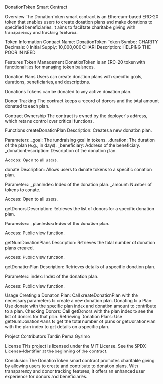 DonationToken Smart Contract

Overview
The DonationToken smart contract is an Ethereum-based ERC-20 token that enables users to create donation plans and make donations to specified beneficiaries. It aims to facilitate charitable giving with transparency and tracking features.

Token Information
Contract Name: DonationToken
Token Symbol: CHARITY
Decimals: 0
Initial Supply: 10,000,000 CHARI
Description: HELPING THE POOR IN NEED

Features
Token Management
DonationToken is an ERC-20 token with functionalities for managing token balances.

Donation Plans
Users can create donation plans with specific goals, durations, beneficiaries, and descriptions.

Donations
Tokens can be donated to any active donation plan.

Donor Tracking
The contract keeps a record of donors and the total amount donated to each plan.

Contract Ownership
The contract is owned by the deployer's address, which retains control over critical functions.

Functions
createDonationPlan
Description: Creates a new donation plan.

Parameters:
_goal: The fundraising goal in tokens.
_duration: The duration of the plan (e.g., in days).
_beneficiary: Address of the beneficiary.
_donationDescription: Description of the donation plan.

Access: Open to all users.

donate
Description: Allows users to donate tokens to a specific donation plan.

Parameters:
_planIndex: Index of the donation plan.
_amount: Number of tokens to donate.

Access: Open to all users.

getDonors
Description: Retrieves the list of donors for a specific donation plan.

Parameters:
_planIndex: Index of the donation plan.

Access: Public view function.

getNumDonationPlans
Description: Retrieves the total number of donation plans created.

Access: Public view function.

getDonationPlan
Description: Retrieves details of a specific donation plan.

Parameters:
index: Index of the donation plan.

Access: Public view function.

Usage
Creating a Donation Plan: Call createDonationPlan with the necessary parameters to create a new donation plan.
Donating to a Plan: Use donate with the specific plan index and donation amount to contribute to a plan.
Checking Donors: Call getDonors with the plan index to see the list of donors for that plan.
Retrieving Donation Plans: Use getNumDonationPlans to get the total number of plans or getDonationPlan with the plan index to get details on a specific plan.

Project Contributors
Tandin Pema Gyalmo

License
This project is licensed under the MIT License. See the SPDX-License-Identifier at the beginning of the contract.

Conclusion
The DonationToken smart contract promotes charitable giving by allowing users to create and contribute to donation plans. With transparency and donor tracking features, it offers an enhanced user experience for donors and beneficiaries.